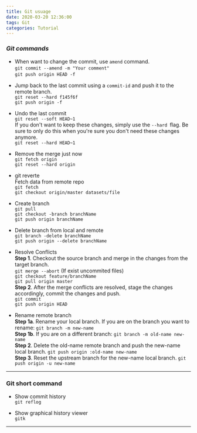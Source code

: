 ```yaml
---
title: Git usuage
date: 2020-03-20 12:36:00
tags: Git
categories: Tutorial
---
```


### *Git commands*
* When want to change the commit, use `amend` command.   
`git commit --amend -m "Your comment"`  
`git push origin HEAD -f` 
 
<!-- more -->
 
* Jump back to the last commit using a `commit-id` and push it to the remote branch.   
`git reset --hard f145f6f`  
`git push origin -f` 


* Undo the last commit  
`git reset --soft HEAD~1`  
If you don't want to keep these changes, simply use the `--hard `flag. Be sure to only do this when you're sure you don't need these changes anymore.  
`git reset --hard HEAD~1`


* Remove the merge just now  
`git fetch origin`  
`git reset --hard origin`


* git reverte  
Fetch data from remote repo  
`git fetch`  
`git checkout origin/master datasets/file`
 
 
* Create branch   
`git pull`  
`git checkout -branch branchName`  
`git push origin branchName`  


* Delete branch from local and remote   
`git branch -delete branchName`  
`git push origin --delete branchName`


* Resolve Conflicts  
**Step 1**. Checkout the source branch and merge in the changes from the target branch.  
`git merge --abort`  (If exist uncommited files)   
`git checkout feature/branchName`   
`git pull origin master`  
**Step 2**. After the merge conflicts are resolved, stage the changes accordingly, commit the changes and push.  
`git commit`  
`git push origin HEAD`   


* Rename remote branch  
**Step 1a**. Rename your local branch.
If you are on the branch you want to rename:
`git branch -m new-name`  
**Step 1b**. If you are on a different branch:
`git branch -m old-name new-name`    
**Step 2**. Delete the old-name remote branch and push the new-name local branch.
`git push origin :old-name new-name`  
**Step 3**. Reset the upstream branch for the new-name local branch.
`git push origin -u new-name`


---
### **Git short command** 
* Show commit history   
`git reflog`

* Show graphical history viewer   
`gitk`

---